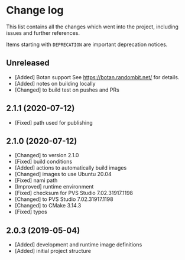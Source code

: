 # Change log

This list contains all the changes which went into the project, including issues
and further references.

Items starting with `DEPRECATION` are important deprecation notices.

## Unreleased

- [Added] Botan support
  See <https://botan.randombit.net/> for details.
- [Added] notes on building locally
- [Changed] to build test on pushes and PRs

## 2.1.1 (2020-07-12)

- [Fixed] path used for publishing

## 2.1.0 (2020-07-12)

- [Changed] to version 2.1.0
- [Fixed] build conditions
- [Added] actions to automatically build images
- [Changed] images to use Ubuntu 20.04
- [Fixed] nami path
- [Improved] runtime environment
- [Fixed] checksum for PVS Studio 7.02.31917.1198
- [Changed] to PVS Studio 7.02.31917.1198
- [Changed] to CMake 3.14.3
- [Fixed] typos

## 2.0.3 (2019-05-04)

- [Added] development and runtime image definitions
- [Added] initial project structure

